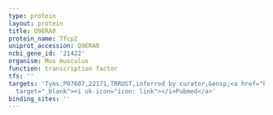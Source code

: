 ```yaml
---
type: protein
layout: protein
title: Q9ERA0
protein_name: Tfcp2
uniprot_accession: Q9ERA0
ncbi_gene_id: '21422'
organism: Mus musculus
function: transcription factor
tfs: ''
targets: 'Tyms,P07607,22171,TRRUST,inferred by curator,&ensp;<a href="https://www.ncbi.nlm.nih.gov/pubmed/?term=19237534%5Buid%5D"
  target="_blank"><i uk-icon="icon: link"></i>Pubmed</a>'
binding_sites: ''
---
```

